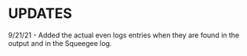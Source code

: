 # UPDATES

9/21/21 - Added the actual even logs entries when they are found in the output and in the Squeegee log. 
